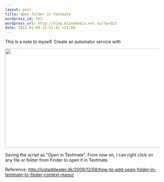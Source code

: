 ```yaml
--- 
layout: post
title: Open folder in Textmate
wordpress_id: 353
wordpress_url: http://blog.elinkmedia.net.au/?p=353
date: 2011-01-08 22:51:41 +11:00
---
```

This is a note to myself. Create an automator service with

<a rel="attachment wp-att-360" href="http://blog.elinkmedia.net.au/2011/01/08/open-folder-in-textmate/open-folder-in-textmate-2/"><img class="alignnone size-full wp-image-360" title="Open folder in Textmate" src="http://blog.elinkmedia.net.au/wp-content/uploads/2011/01/Open-folder-in-Textmate.png" alt="" width="617" height="325" /></a>

Saving the script as "Open in Textmate". From now on, I can right click on any file or folder from Finder to open it in Textmate.

Reference: <a href="http://justaddwater.dk/2009/12/08/how-to-add-open-folder-in-textmate-to-finder-context-menu/" target="_blank">http://justaddwater.dk/2009/12/08/how-to-add-open-folder-in-textmate-to-finder-context-menu/</a>
